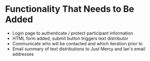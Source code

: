 # Functionality That Needs to Be Added

* Login page to authenticate / protect participant information
* HTML form added, submit button triggers text distributor
* Communicate who will be contacted and which iteration prior to
* Email summary of text distributions to Just Mercy and Ian's email addresses